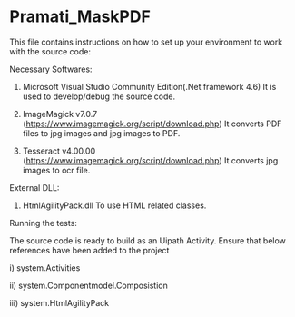# Pramati_MaskPDF
This file contains instructions on how to set up your environment to work with the source code:

Necessary Softwares:

1. Microsoft Visual Studio Community Edition(.Net framework 4.6)
It is used to develop/debug the source code. 

1. ImageMagick v7.0.7 (https://www.imagemagick.org/script/download.php)
It converts PDF files to jpg images and jpg images to PDF.

2. Tesseract v4.00.00 (https://www.imagemagick.org/script/download.php)
It converts jpg images to ocr file.


External DLL:
1. HtmlAgilityPack.dll
To use HTML related classes.


Running the tests:

The source code is ready to build as an Uipath Activity. Ensure that below references have been added to the project

  i)   system.Activities
  
 ii)   system.Componentmodel.Composistion
 
iii)   system.HtmlAgilityPack
